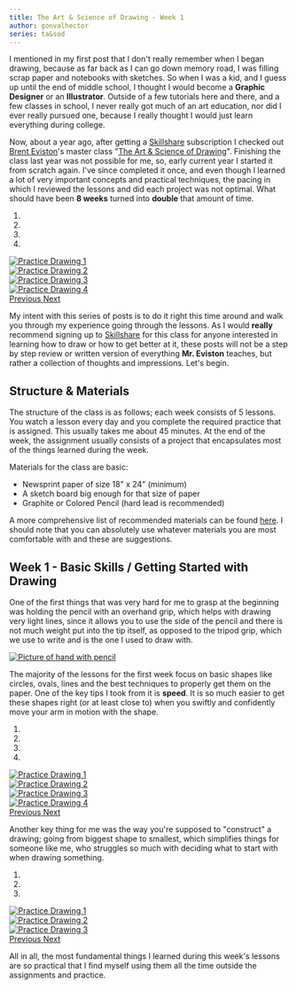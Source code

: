```yaml
---
title: The Art & Science of Drawing - Week 1
author: gonvalhector
series: ta&sod
---
```


I mentioned in my first post that I don't really remember when I began drawing, because as far back as I can go down memory road, I was filling scrap paper and notebooks with sketches.
So when I was a kid, and I guess up until the end of middle school, I thought I would become a **Graphic Designer** or an **Illustrator**. Outside of a few tutorials here and there, and a few classes in school, I never really got much of an art education, nor did I ever really pursued one, because I really thought I would just learn everything during college.

Now, about a year ago, after getting a [Skillshare](https://www.skillshare.com/) subscription I checked out [Brent Eviston](http://www.evolveyourart.com/)'s master class "[The Art & Science of Drawing](https://www.skillshare.com/user/artandscienceofdrawing)".
Finishing the class last year was not possible for me, so, early current year I started it from scratch again. I've since completed it once, and even though I learned a lot of very important concepts and practical techniques, the pacing in which I reviewed the lessons and did each project was not optimal. What should have been **8 weeks** turned into **double** that amount of time.


<div id="carousel1" class="carousel slide" data-ride="carousel">
    <ol class="carousel-indicators">
        <li data-target="#carousel1" data-slide-to="0" class="active"></li>
        <li data-target="#carousel1" data-slide-to="1"></li>
        <li data-target="#carousel1" data-slide-to="2"></li>
        <li data-target="#carousel1" data-slide-to="3"></li>
    </ol>
    <div class="carousel-inner">
        <div class="carousel-item active">
            <a href="https://lh3.googleusercontent.com/sIpb0W2S7q8jTZF-Bnu-0HJvnTNOf5uDpo_XzhA2e_3VwcsNdclwgQ3U3qEKzXXKA9x5IYeA9gBHNJucUhkwOHUsIrxkbJUixD1hEYlMggxWyq9fZUj_iDB45ltg9MpgOmWi9rEkTw=w1440"><picture>
                <source media="(min-width: 1920px)" srcset="https://lh3.googleusercontent.com/8Y8jgLfgD5jxylxI0Hp7lZFJgyp0ZS1mEst2zLq2BmDECZBgzNN9C0uQPGBJgI7_ef8lHpqeCF6BNlp_0_EFTzamYyqOZ0Tl_mtT7x4NIYkT2k4fjUeZD5Ho6q6l93_mUdotGmrFVQ=w850">
                <source media="(min-width: 1920px)" srcset="https://lh3.googleusercontent.com/_1ze5-OF8NYdDBhI6olstainl09-JQkv7XqyuF6IzINiUQY4NB79VBSjTdxWPT1JTtpaxlVqRUf4nXWvBc2PrivlS-zJ7lTzjPBXmht3xHqrRwF0pLWYzRksXCSP54gwrB21OoZHgw=w850">
                <source media="(min-width: 1024px)" srcset="https://lh3.googleusercontent.com/8Y8jgLfgD5jxylxI0Hp7lZFJgyp0ZS1mEst2zLq2BmDECZBgzNN9C0uQPGBJgI7_ef8lHpqeCF6BNlp_0_EFTzamYyqOZ0Tl_mtT7x4NIYkT2k4fjUeZD5Ho6q6l93_mUdotGmrFVQ=w711">
                <source media="(min-width: 1024px)" srcset="https://lh3.googleusercontent.com/_1ze5-OF8NYdDBhI6olstainl09-JQkv7XqyuF6IzINiUQY4NB79VBSjTdxWPT1JTtpaxlVqRUf4nXWvBc2PrivlS-zJ7lTzjPBXmht3xHqrRwF0pLWYzRksXCSP54gwrB21OoZHgw=w711">
                <source media="(min-width: 768px)" srcset="https://lh3.googleusercontent.com/8Y8jgLfgD5jxylxI0Hp7lZFJgyp0ZS1mEst2zLq2BmDECZBgzNN9C0uQPGBJgI7_ef8lHpqeCF6BNlp_0_EFTzamYyqOZ0Tl_mtT7x4NIYkT2k4fjUeZD5Ho6q6l93_mUdotGmrFVQ=w533">
                <source media="(min-width: 768px)" srcset="https://lh3.googleusercontent.com/_1ze5-OF8NYdDBhI6olstainl09-JQkv7XqyuF6IzINiUQY4NB79VBSjTdxWPT1JTtpaxlVqRUf4nXWvBc2PrivlS-zJ7lTzjPBXmht3xHqrRwF0pLWYzRksXCSP54gwrB21OoZHgw=w533">
                <source media="(min-width: 600px)" srcset="https://lh3.googleusercontent.com/8Y8jgLfgD5jxylxI0Hp7lZFJgyp0ZS1mEst2zLq2BmDECZBgzNN9C0uQPGBJgI7_ef8lHpqeCF6BNlp_0_EFTzamYyqOZ0Tl_mtT7x4NIYkT2k4fjUeZD5Ho6q6l93_mUdotGmrFVQ=w416">
                <source media="(min-width: 600px)" srcset="https://lh3.googleusercontent.com/_1ze5-OF8NYdDBhI6olstainl09-JQkv7XqyuF6IzINiUQY4NB79VBSjTdxWPT1JTtpaxlVqRUf4nXWvBc2PrivlS-zJ7lTzjPBXmht3xHqrRwF0pLWYzRksXCSP54gwrB21OoZHgw=w416">
                <source media="(min-width: 411px)" srcset="https://lh3.googleusercontent.com/8Y8jgLfgD5jxylxI0Hp7lZFJgyp0ZS1mEst2zLq2BmDECZBgzNN9C0uQPGBJgI7_ef8lHpqeCF6BNlp_0_EFTzamYyqOZ0Tl_mtT7x4NIYkT2k4fjUeZD5Ho6q6l93_mUdotGmrFVQ=w285">
                <source media="(min-width: 411px)" srcset="https://lh3.googleusercontent.com/_1ze5-OF8NYdDBhI6olstainl09-JQkv7XqyuF6IzINiUQY4NB79VBSjTdxWPT1JTtpaxlVqRUf4nXWvBc2PrivlS-zJ7lTzjPBXmht3xHqrRwF0pLWYzRksXCSP54gwrB21OoZHgw=w285">
                <source media="(min-width: 360px)" srcset="https://lh3.googleusercontent.com/8Y8jgLfgD5jxylxI0Hp7lZFJgyp0ZS1mEst2zLq2BmDECZBgzNN9C0uQPGBJgI7_ef8lHpqeCF6BNlp_0_EFTzamYyqOZ0Tl_mtT7x4NIYkT2k4fjUeZD5Ho6q6l93_mUdotGmrFVQ=w250">
                <source media="(min-width: 360px)" srcset="https://lh3.googleusercontent.com/_1ze5-OF8NYdDBhI6olstainl09-JQkv7XqyuF6IzINiUQY4NB79VBSjTdxWPT1JTtpaxlVqRUf4nXWvBc2PrivlS-zJ7lTzjPBXmht3xHqrRwF0pLWYzRksXCSP54gwrB21OoZHgw=w250">
                <source media="(min-width: 240px)" srcset="https://lh3.googleusercontent.com/8Y8jgLfgD5jxylxI0Hp7lZFJgyp0ZS1mEst2zLq2BmDECZBgzNN9C0uQPGBJgI7_ef8lHpqeCF6BNlp_0_EFTzamYyqOZ0Tl_mtT7x4NIYkT2k4fjUeZD5Ho6q6l93_mUdotGmrFVQ=w166">
                <img class="my-3 mx-auto d-block" src="https://lh3.googleusercontent.com/_1ze5-OF8NYdDBhI6olstainl09-JQkv7XqyuF6IzINiUQY4NB79VBSjTdxWPT1JTtpaxlVqRUf4nXWvBc2PrivlS-zJ7lTzjPBXmht3xHqrRwF0pLWYzRksXCSP54gwrB21OoZHgw=w166" alt="Practice Drawing 1">
            </picture></a>
        </div>
        <div class="carousel-item">
            <a href="https://lh3.googleusercontent.com/za8qp7Lx7odGfeyPX61GNGctIfDtYiP2yW_uWSdnChE1K3ZTG2ACDZE3MnEmIuKOXItMcRYQJUCownRy_rfCCvDx7318gsadou0Q9j_6n7rgTfunhTEeCDv7guhCF82LBL7bjjOOIw=w1440"><picture>
                <source media="(min-width: 1920px)" srcset="https://lh3.googleusercontent.com/fdxHhyThmqbc3kiuml9Ds_M5UIdg8LSb7s9S9Y_sWWxcYv5g3jOz44Bx9PHLNFNqi_d66KbQHsXthglJE-yQdDA4d6L6A7cPEWqe_gpu2QOsz8J3fWsmtrMizyy71C5HOF3C_37lgQ=w850">
                <source media="(min-width: 1920px)" srcset="https://lh3.googleusercontent.com/j2buxyo7j3WydE90uvhFDCnbokG1xACSlnfurWKUTxVIeiRpC8WU1JMGLIjmUZYXwRB1hpFpMlCnYK7fLIFsmIEVjbfhO764qyRKmkDjeiZs8LYuNTDK8YB5bb7X_cHoXAcpM89xOA=w850">
                <source media="(min-width: 1024px)" srcset="https://lh3.googleusercontent.com/fdxHhyThmqbc3kiuml9Ds_M5UIdg8LSb7s9S9Y_sWWxcYv5g3jOz44Bx9PHLNFNqi_d66KbQHsXthglJE-yQdDA4d6L6A7cPEWqe_gpu2QOsz8J3fWsmtrMizyy71C5HOF3C_37lgQ=w711">
                <source media="(min-width: 1024px)" srcset="https://lh3.googleusercontent.com/j2buxyo7j3WydE90uvhFDCnbokG1xACSlnfurWKUTxVIeiRpC8WU1JMGLIjmUZYXwRB1hpFpMlCnYK7fLIFsmIEVjbfhO764qyRKmkDjeiZs8LYuNTDK8YB5bb7X_cHoXAcpM89xOA=w711">
                <source media="(min-width: 768px)" srcset="https://lh3.googleusercontent.com/fdxHhyThmqbc3kiuml9Ds_M5UIdg8LSb7s9S9Y_sWWxcYv5g3jOz44Bx9PHLNFNqi_d66KbQHsXthglJE-yQdDA4d6L6A7cPEWqe_gpu2QOsz8J3fWsmtrMizyy71C5HOF3C_37lgQ=w533">
                <source media="(min-width: 768px)" srcset="https://lh3.googleusercontent.com/j2buxyo7j3WydE90uvhFDCnbokG1xACSlnfurWKUTxVIeiRpC8WU1JMGLIjmUZYXwRB1hpFpMlCnYK7fLIFsmIEVjbfhO764qyRKmkDjeiZs8LYuNTDK8YB5bb7X_cHoXAcpM89xOA=w533">
                <source media="(min-width: 600px)" srcset="https://lh3.googleusercontent.com/fdxHhyThmqbc3kiuml9Ds_M5UIdg8LSb7s9S9Y_sWWxcYv5g3jOz44Bx9PHLNFNqi_d66KbQHsXthglJE-yQdDA4d6L6A7cPEWqe_gpu2QOsz8J3fWsmtrMizyy71C5HOF3C_37lgQ=w416">
                <source media="(min-width: 600px)" srcset="https://lh3.googleusercontent.com/j2buxyo7j3WydE90uvhFDCnbokG1xACSlnfurWKUTxVIeiRpC8WU1JMGLIjmUZYXwRB1hpFpMlCnYK7fLIFsmIEVjbfhO764qyRKmkDjeiZs8LYuNTDK8YB5bb7X_cHoXAcpM89xOA=w416">
                <source media="(min-width: 411px)" srcset="https://lh3.googleusercontent.com/fdxHhyThmqbc3kiuml9Ds_M5UIdg8LSb7s9S9Y_sWWxcYv5g3jOz44Bx9PHLNFNqi_d66KbQHsXthglJE-yQdDA4d6L6A7cPEWqe_gpu2QOsz8J3fWsmtrMizyy71C5HOF3C_37lgQ=w285">
                <source media="(min-width: 411px)" srcset="https://lh3.googleusercontent.com/j2buxyo7j3WydE90uvhFDCnbokG1xACSlnfurWKUTxVIeiRpC8WU1JMGLIjmUZYXwRB1hpFpMlCnYK7fLIFsmIEVjbfhO764qyRKmkDjeiZs8LYuNTDK8YB5bb7X_cHoXAcpM89xOA=w285">
                <source media="(min-width: 360px)" srcset="https://lh3.googleusercontent.com/fdxHhyThmqbc3kiuml9Ds_M5UIdg8LSb7s9S9Y_sWWxcYv5g3jOz44Bx9PHLNFNqi_d66KbQHsXthglJE-yQdDA4d6L6A7cPEWqe_gpu2QOsz8J3fWsmtrMizyy71C5HOF3C_37lgQ=w250">
                <source media="(min-width: 360px)" srcset="https://lh3.googleusercontent.com/j2buxyo7j3WydE90uvhFDCnbokG1xACSlnfurWKUTxVIeiRpC8WU1JMGLIjmUZYXwRB1hpFpMlCnYK7fLIFsmIEVjbfhO764qyRKmkDjeiZs8LYuNTDK8YB5bb7X_cHoXAcpM89xOA=w250">
                <source media="(min-width: 240px)" srcset="https://lh3.googleusercontent.com/fdxHhyThmqbc3kiuml9Ds_M5UIdg8LSb7s9S9Y_sWWxcYv5g3jOz44Bx9PHLNFNqi_d66KbQHsXthglJE-yQdDA4d6L6A7cPEWqe_gpu2QOsz8J3fWsmtrMizyy71C5HOF3C_37lgQ=w166">
                <img class="my-3 mx-auto d-block" src="https://lh3.googleusercontent.com/j2buxyo7j3WydE90uvhFDCnbokG1xACSlnfurWKUTxVIeiRpC8WU1JMGLIjmUZYXwRB1hpFpMlCnYK7fLIFsmIEVjbfhO764qyRKmkDjeiZs8LYuNTDK8YB5bb7X_cHoXAcpM89xOA=w166" alt="Practice Drawing 2">
            </picture></a>
        </div>
        <div class="carousel-item">
            <a href="https://lh3.googleusercontent.com/XgSdV2T-uSvkyYwsXtBDklmlgAHLON5yan3-LHJbOgWHrht9ahAj3536pv1eHzFAcrExNehHFLZuLx7zcaY-ov-czXsXA7SQ-69tMK2-rQx8GJpwS8bjAK8USN7ou4VINr3tHJdzJQ=w1440"><picture>
                <source media="(min-width: 1920px)" srcset="https://lh3.googleusercontent.com/BsgD71a8P1uLBLtQbnbXHc0OY08NUWr_e6YhJHUaT_DM-5CKVWC-sR9p2O5snIoEtGR7GoFMn6y57uByjqEVkfuBOn7-n2-OhoAErIuKcIZvRL4LBd-ZT1uzmYQ-X0ay8CKLhpCnUg=w850">
                <source media="(min-width: 1920px)" srcset="https://lh3.googleusercontent.com/XtlRBpk3uZaQc31NNpoxknNNhT5UIDIeNvyRQ9iFFu_mzBkMzch77RFUV_Qkd7bGQxr3OkaG_jTWyzJMIjbfW8AIOshRbXPt-PQYROO2OkV2sijRngJPyhLeYuvICuzaANWMp4nulw=w850">
                <source media="(min-width: 1024px)" srcset="https://lh3.googleusercontent.com/BsgD71a8P1uLBLtQbnbXHc0OY08NUWr_e6YhJHUaT_DM-5CKVWC-sR9p2O5snIoEtGR7GoFMn6y57uByjqEVkfuBOn7-n2-OhoAErIuKcIZvRL4LBd-ZT1uzmYQ-X0ay8CKLhpCnUg=w711">
                <source media="(min-width: 1024px)" srcset="https://lh3.googleusercontent.com/XtlRBpk3uZaQc31NNpoxknNNhT5UIDIeNvyRQ9iFFu_mzBkMzch77RFUV_Qkd7bGQxr3OkaG_jTWyzJMIjbfW8AIOshRbXPt-PQYROO2OkV2sijRngJPyhLeYuvICuzaANWMp4nulw=w711">
                <source media="(min-width: 768px)" srcset="https://lh3.googleusercontent.com/BsgD71a8P1uLBLtQbnbXHc0OY08NUWr_e6YhJHUaT_DM-5CKVWC-sR9p2O5snIoEtGR7GoFMn6y57uByjqEVkfuBOn7-n2-OhoAErIuKcIZvRL4LBd-ZT1uzmYQ-X0ay8CKLhpCnUg=w533">
                <source media="(min-width: 768px)" srcset="https://lh3.googleusercontent.com/XtlRBpk3uZaQc31NNpoxknNNhT5UIDIeNvyRQ9iFFu_mzBkMzch77RFUV_Qkd7bGQxr3OkaG_jTWyzJMIjbfW8AIOshRbXPt-PQYROO2OkV2sijRngJPyhLeYuvICuzaANWMp4nulw=w533">
                <source media="(min-width: 600px)" srcset="https://lh3.googleusercontent.com/BsgD71a8P1uLBLtQbnbXHc0OY08NUWr_e6YhJHUaT_DM-5CKVWC-sR9p2O5snIoEtGR7GoFMn6y57uByjqEVkfuBOn7-n2-OhoAErIuKcIZvRL4LBd-ZT1uzmYQ-X0ay8CKLhpCnUg=w416">
                <source media="(min-width: 600px)" srcset="https://lh3.googleusercontent.com/XtlRBpk3uZaQc31NNpoxknNNhT5UIDIeNvyRQ9iFFu_mzBkMzch77RFUV_Qkd7bGQxr3OkaG_jTWyzJMIjbfW8AIOshRbXPt-PQYROO2OkV2sijRngJPyhLeYuvICuzaANWMp4nulw=w416">
                <source media="(min-width: 411px)" srcset="https://lh3.googleusercontent.com/BsgD71a8P1uLBLtQbnbXHc0OY08NUWr_e6YhJHUaT_DM-5CKVWC-sR9p2O5snIoEtGR7GoFMn6y57uByjqEVkfuBOn7-n2-OhoAErIuKcIZvRL4LBd-ZT1uzmYQ-X0ay8CKLhpCnUg=w285">
                <source media="(min-width: 411px)" srcset="https://lh3.googleusercontent.com/XtlRBpk3uZaQc31NNpoxknNNhT5UIDIeNvyRQ9iFFu_mzBkMzch77RFUV_Qkd7bGQxr3OkaG_jTWyzJMIjbfW8AIOshRbXPt-PQYROO2OkV2sijRngJPyhLeYuvICuzaANWMp4nulw=w285">
                <source media="(min-width: 360px)" srcset="https://lh3.googleusercontent.com/BsgD71a8P1uLBLtQbnbXHc0OY08NUWr_e6YhJHUaT_DM-5CKVWC-sR9p2O5snIoEtGR7GoFMn6y57uByjqEVkfuBOn7-n2-OhoAErIuKcIZvRL4LBd-ZT1uzmYQ-X0ay8CKLhpCnUg=w250">
                <source media="(min-width: 360px)" srcset="https://lh3.googleusercontent.com/XtlRBpk3uZaQc31NNpoxknNNhT5UIDIeNvyRQ9iFFu_mzBkMzch77RFUV_Qkd7bGQxr3OkaG_jTWyzJMIjbfW8AIOshRbXPt-PQYROO2OkV2sijRngJPyhLeYuvICuzaANWMp4nulw=w250">
                <source media="(min-width: 240px)" srcset="https://lh3.googleusercontent.com/BsgD71a8P1uLBLtQbnbXHc0OY08NUWr_e6YhJHUaT_DM-5CKVWC-sR9p2O5snIoEtGR7GoFMn6y57uByjqEVkfuBOn7-n2-OhoAErIuKcIZvRL4LBd-ZT1uzmYQ-X0ay8CKLhpCnUg=w166">
                <img class="my-3 mx-auto d-block" src="https://lh3.googleusercontent.com/XtlRBpk3uZaQc31NNpoxknNNhT5UIDIeNvyRQ9iFFu_mzBkMzch77RFUV_Qkd7bGQxr3OkaG_jTWyzJMIjbfW8AIOshRbXPt-PQYROO2OkV2sijRngJPyhLeYuvICuzaANWMp4nulw=w166" alt="Practice Drawing 3">
            </picture></a>
        </div>
        <div class="carousel-item">
            <a href="https://lh3.googleusercontent.com/37k-WrepivOJKs4NqsdcjU4zBysDvMfSWq8PhpsncuFLQ-RSOdlaL6_tywWCNdehoH4K2_SopXTgMB2Su5U_Jk1RvVY12prgc_gGJXkzlMi2xyn6sFT5mWAMX6ndbO5LCNsQxvdEsA=w1440"><picture>
                <source media="(min-width: 1920px)" srcset="https://lh3.googleusercontent.com/iR0Uk3M5qyymY9xvDFl8Fq0-SDAFjL4jXH1r5nipaOWO4lemKFP1EGV4q7vXwES3PtjY2q-SuGrVMDGhjhqwksXtEhC5fpdIjKUqLzhlBrye9HEiR8CJj6b_CKrThP7057i-rbkQGw=w850">
                <source media="(min-width: 1920px)" srcset="https://lh3.googleusercontent.com/o_Hv42GqrgO_RCoh4bgDme7OZ1ji40CmksGLad1wxKmf4Dv8XKqtK9M8eY6H7UsJpL425YfzjaK0tqdMDRyOtDujkl2ppDiPNmv_76U34xTK-6zkdZEAflZ8w7e94w7GiewK9QLikA=w850">
                <source media="(min-width: 1024px)" srcset="https://lh3.googleusercontent.com/iR0Uk3M5qyymY9xvDFl8Fq0-SDAFjL4jXH1r5nipaOWO4lemKFP1EGV4q7vXwES3PtjY2q-SuGrVMDGhjhqwksXtEhC5fpdIjKUqLzhlBrye9HEiR8CJj6b_CKrThP7057i-rbkQGw=w711">
                <source media="(min-width: 1024px)" srcset="https://lh3.googleusercontent.com/o_Hv42GqrgO_RCoh4bgDme7OZ1ji40CmksGLad1wxKmf4Dv8XKqtK9M8eY6H7UsJpL425YfzjaK0tqdMDRyOtDujkl2ppDiPNmv_76U34xTK-6zkdZEAflZ8w7e94w7GiewK9QLikA=w711">
                <source media="(min-width: 768px)" srcset="https://lh3.googleusercontent.com/iR0Uk3M5qyymY9xvDFl8Fq0-SDAFjL4jXH1r5nipaOWO4lemKFP1EGV4q7vXwES3PtjY2q-SuGrVMDGhjhqwksXtEhC5fpdIjKUqLzhlBrye9HEiR8CJj6b_CKrThP7057i-rbkQGw=w533">
                <source media="(min-width: 768px)" srcset="https://lh3.googleusercontent.com/o_Hv42GqrgO_RCoh4bgDme7OZ1ji40CmksGLad1wxKmf4Dv8XKqtK9M8eY6H7UsJpL425YfzjaK0tqdMDRyOtDujkl2ppDiPNmv_76U34xTK-6zkdZEAflZ8w7e94w7GiewK9QLikA=w533">
                <source media="(min-width: 600px)" srcset="https://lh3.googleusercontent.com/iR0Uk3M5qyymY9xvDFl8Fq0-SDAFjL4jXH1r5nipaOWO4lemKFP1EGV4q7vXwES3PtjY2q-SuGrVMDGhjhqwksXtEhC5fpdIjKUqLzhlBrye9HEiR8CJj6b_CKrThP7057i-rbkQGw=w416">
                <source media="(min-width: 600px)" srcset="https://lh3.googleusercontent.com/o_Hv42GqrgO_RCoh4bgDme7OZ1ji40CmksGLad1wxKmf4Dv8XKqtK9M8eY6H7UsJpL425YfzjaK0tqdMDRyOtDujkl2ppDiPNmv_76U34xTK-6zkdZEAflZ8w7e94w7GiewK9QLikA=w416">
                <source media="(min-width: 411px)" srcset="https://lh3.googleusercontent.com/iR0Uk3M5qyymY9xvDFl8Fq0-SDAFjL4jXH1r5nipaOWO4lemKFP1EGV4q7vXwES3PtjY2q-SuGrVMDGhjhqwksXtEhC5fpdIjKUqLzhlBrye9HEiR8CJj6b_CKrThP7057i-rbkQGw=w285">
                <source media="(min-width: 411px)" srcset="https://lh3.googleusercontent.com/o_Hv42GqrgO_RCoh4bgDme7OZ1ji40CmksGLad1wxKmf4Dv8XKqtK9M8eY6H7UsJpL425YfzjaK0tqdMDRyOtDujkl2ppDiPNmv_76U34xTK-6zkdZEAflZ8w7e94w7GiewK9QLikA=w285">
                <source media="(min-width: 360px)" srcset="https://lh3.googleusercontent.com/iR0Uk3M5qyymY9xvDFl8Fq0-SDAFjL4jXH1r5nipaOWO4lemKFP1EGV4q7vXwES3PtjY2q-SuGrVMDGhjhqwksXtEhC5fpdIjKUqLzhlBrye9HEiR8CJj6b_CKrThP7057i-rbkQGw=w250">
                <source media="(min-width: 360px)" srcset="https://lh3.googleusercontent.com/o_Hv42GqrgO_RCoh4bgDme7OZ1ji40CmksGLad1wxKmf4Dv8XKqtK9M8eY6H7UsJpL425YfzjaK0tqdMDRyOtDujkl2ppDiPNmv_76U34xTK-6zkdZEAflZ8w7e94w7GiewK9QLikA=w250">
                <source media="(min-width: 240px)" srcset="https://lh3.googleusercontent.com/iR0Uk3M5qyymY9xvDFl8Fq0-SDAFjL4jXH1r5nipaOWO4lemKFP1EGV4q7vXwES3PtjY2q-SuGrVMDGhjhqwksXtEhC5fpdIjKUqLzhlBrye9HEiR8CJj6b_CKrThP7057i-rbkQGw=w166">
                <img class="my-3 mx-auto d-block" src="https://lh3.googleusercontent.com/o_Hv42GqrgO_RCoh4bgDme7OZ1ji40CmksGLad1wxKmf4Dv8XKqtK9M8eY6H7UsJpL425YfzjaK0tqdMDRyOtDujkl2ppDiPNmv_76U34xTK-6zkdZEAflZ8w7e94w7GiewK9QLikA=w166" alt="Practice Drawing 4">
            </picture></a>
        </div>
    </div>
    <a class="carousel-control-prev" href="#carousel1" role="button" data-slide="prev">
        <span class="carousel-control-prev-icon" aria-hidden="true"></span>
        <span class="sr-only">Previous</span>
    </a>
    <a class="carousel-control-next" href="#carousel1" role="button" data-slide="next">
        <span class="carousel-control-next-icon" aria-hidden="true"></span>
        <span class="sr-only">Next</span>
    </a>
</div>


My intent with this series of posts is to do it right this time around and walk you through my experience going through the lessons.
As I would **really** recommend signing up to [Skillshare](https://www.skillshare.com/) for this class for anyone interested in learning how to draw or how to get better at it, these posts will not be a step by step review or written version of everything **Mr. Eviston** teaches, but rather a collection of thoughts and impressions.
Let's begin.

## Structure & Materials

The structure of the class is as follows; each week consists of 5 lessons. You watch a lesson every day and you complete the required practice that is assigned.
This usually takes me about 45 minutes. At the end of the week, the assignment usually consists of a project that encapsulates most of the things learned during the week.

Materials for the class are basic:

- Newsprint paper of size 18" x 24" (minimum)
- A sketch board big enough for that size of paper
- Graphite or Colored Pencil (hard lead is recommended)

A more comprehensive list of recommended materials can be found [here](https://www.evolveyourart.com/resources). I should note that you can absolutely use whatever materials you are most comfortable with and these are suggestions.

## Week 1 - Basic Skills / Getting Started with Drawing

One of the first things that was very hard for me to grasp at the beginning was holding the pencil with an overhand grip, which helps with drawing very light lines, since it allows you to use the side of the pencil and there is not much weight put into the tip itself, as opposed to the tripod grip, which we use to write and is the one I used to draw with.


<a href="https://lh3.googleusercontent.com/nO8iP-5S2akrrE_K4rNscuHZ4kba6hlYr4QxduE0h_BvoOhgeRDmXK9KvIuFK7qRvXVrXKmAczpuFJJ7gWz-PNizQCaDyF9DQTs7o4u9qMLG04zMh80sE0qkJqj1AHxPJEp86hNlQg=w1080-h1440"><picture>
    <source media="(min-width: 1920px)" srcset="https://lh3.googleusercontent.com/KFUs6C8-UOSp3tV8cY4EYihU_xjDlmVHOnNxhmkIGTsW7rNtZiwqQt2qRQA280z2_2fF9MUrFFIxp1YQ8wRMzOOMsJuJfl6MGk-1wQ_I7hm1air7sbqblE7bzi7DBTYRhYI8pYbD9Q=w850">
    <source media="(min-width: 1920px)" srcset="https://lh3.googleusercontent.com/N7Ub5qnchBstrPsMG2hT4XReOGUDm0I-Zfdoo_9ZnB-cig7tbKOwEpiYqV41QSnqdp7cIHnbovJ6G0nvRlU9A-_P3OkRXE8lv_CV7yHFQHv7Arq92ClKdvqA7043UwkPOX0HVa5uYA=w850">
    <source media="(min-width: 1024px)" srcset="https://lh3.googleusercontent.com/KFUs6C8-UOSp3tV8cY4EYihU_xjDlmVHOnNxhmkIGTsW7rNtZiwqQt2qRQA280z2_2fF9MUrFFIxp1YQ8wRMzOOMsJuJfl6MGk-1wQ_I7hm1air7sbqblE7bzi7DBTYRhYI8pYbD9Q=w711">
    <source media="(min-width: 1024px)" srcset="https://lh3.googleusercontent.com/N7Ub5qnchBstrPsMG2hT4XReOGUDm0I-Zfdoo_9ZnB-cig7tbKOwEpiYqV41QSnqdp7cIHnbovJ6G0nvRlU9A-_P3OkRXE8lv_CV7yHFQHv7Arq92ClKdvqA7043UwkPOX0HVa5uYA=w711">
    <source media="(min-width: 768px)" srcset="https://lh3.googleusercontent.com/KFUs6C8-UOSp3tV8cY4EYihU_xjDlmVHOnNxhmkIGTsW7rNtZiwqQt2qRQA280z2_2fF9MUrFFIxp1YQ8wRMzOOMsJuJfl6MGk-1wQ_I7hm1air7sbqblE7bzi7DBTYRhYI8pYbD9Q=w533">
    <source media="(min-width: 768px)" srcset="https://lh3.googleusercontent.com/N7Ub5qnchBstrPsMG2hT4XReOGUDm0I-Zfdoo_9ZnB-cig7tbKOwEpiYqV41QSnqdp7cIHnbovJ6G0nvRlU9A-_P3OkRXE8lv_CV7yHFQHv7Arq92ClKdvqA7043UwkPOX0HVa5uYA=w533">
    <source media="(min-width: 600px)" srcset="https://lh3.googleusercontent.com/KFUs6C8-UOSp3tV8cY4EYihU_xjDlmVHOnNxhmkIGTsW7rNtZiwqQt2qRQA280z2_2fF9MUrFFIxp1YQ8wRMzOOMsJuJfl6MGk-1wQ_I7hm1air7sbqblE7bzi7DBTYRhYI8pYbD9Q=w416">
    <source media="(min-width: 600px)" srcset="https://lh3.googleusercontent.com/N7Ub5qnchBstrPsMG2hT4XReOGUDm0I-Zfdoo_9ZnB-cig7tbKOwEpiYqV41QSnqdp7cIHnbovJ6G0nvRlU9A-_P3OkRXE8lv_CV7yHFQHv7Arq92ClKdvqA7043UwkPOX0HVa5uYA=w416">
    <source media="(min-width: 411px)" srcset="https://lh3.googleusercontent.com/KFUs6C8-UOSp3tV8cY4EYihU_xjDlmVHOnNxhmkIGTsW7rNtZiwqQt2qRQA280z2_2fF9MUrFFIxp1YQ8wRMzOOMsJuJfl6MGk-1wQ_I7hm1air7sbqblE7bzi7DBTYRhYI8pYbD9Q=w285">
    <source media="(min-width: 411px)" srcset="https://lh3.googleusercontent.com/N7Ub5qnchBstrPsMG2hT4XReOGUDm0I-Zfdoo_9ZnB-cig7tbKOwEpiYqV41QSnqdp7cIHnbovJ6G0nvRlU9A-_P3OkRXE8lv_CV7yHFQHv7Arq92ClKdvqA7043UwkPOX0HVa5uYA=w285">
    <source media="(min-width: 360px)" srcset="https://lh3.googleusercontent.com/KFUs6C8-UOSp3tV8cY4EYihU_xjDlmVHOnNxhmkIGTsW7rNtZiwqQt2qRQA280z2_2fF9MUrFFIxp1YQ8wRMzOOMsJuJfl6MGk-1wQ_I7hm1air7sbqblE7bzi7DBTYRhYI8pYbD9Q=w250">
    <source media="(min-width: 360px)" srcset="https://lh3.googleusercontent.com/N7Ub5qnchBstrPsMG2hT4XReOGUDm0I-Zfdoo_9ZnB-cig7tbKOwEpiYqV41QSnqdp7cIHnbovJ6G0nvRlU9A-_P3OkRXE8lv_CV7yHFQHv7Arq92ClKdvqA7043UwkPOX0HVa5uYA=w250">
    <source media="(min-width: 240px)" srcset="https://lh3.googleusercontent.com/KFUs6C8-UOSp3tV8cY4EYihU_xjDlmVHOnNxhmkIGTsW7rNtZiwqQt2qRQA280z2_2fF9MUrFFIxp1YQ8wRMzOOMsJuJfl6MGk-1wQ_I7hm1air7sbqblE7bzi7DBTYRhYI8pYbD9Q=w166">
    <img class="my-3 mx-auto d-block" src="https://lh3.googleusercontent.com/N7Ub5qnchBstrPsMG2hT4XReOGUDm0I-Zfdoo_9ZnB-cig7tbKOwEpiYqV41QSnqdp7cIHnbovJ6G0nvRlU9A-_P3OkRXE8lv_CV7yHFQHv7Arq92ClKdvqA7043UwkPOX0HVa5uYA" alt="Picture of hand with pencil" title="Overhand Grip">
</picture></a>


The majority of the lessons for the first week focus on basic shapes like circles, ovals, lines and the best techniques to properly get them on the paper. One of the key tips I took from it is **speed**. It is so much easier to get these shapes right (or at least close to) when you swiftly and confidently move your arm in motion with the shape.


<div id="carousel2" class="carousel slide" data-ride="carousel">
    <ol class="carousel-indicators">
        <li data-target="#carousel2" data-slide-to="0" class="active"></li>
        <li data-target="#carousel2" data-slide-to="1"></li>
        <li data-target="#carousel2" data-slide-to="2"></li>
        <li data-target="#carousel2" data-slide-to="3"></li>
    </ol>
    <div class="carousel-inner">
        <div class="carousel-item active">
            <a href="https://lh3.googleusercontent.com/EQIZKQXRExVINzKi0uiea57F9PbrsIVrDkWdS3A_QNykzeGNk21bOJhzwfZjS1UoD4ASOQZfnpmUhUV6IT6_TLU5sgRzHXMENMruZBQ6WS8XIoT_-OWqnOTa4gJQRQuTyLFUVvrSoA=w1440"><picture>
                <source media="(min-width: 1920px)" srcset="https://lh3.googleusercontent.com/_0OoChmyxThQze9S_EDDnlqJcd3ueLZEwtV3g0llXk1NK0d21YTrWCcWimXuCIXd4IrXRHZIxtGKPND2cvastzRNTjCXKjtXvAFp724gnY0M5IA77QYGh5TxgfqaTWTaaYvSYBzifw=w850">
                <source media="(min-width: 1920px)" srcset="https://lh3.googleusercontent.com/kSgDWZdTUxuTrU27Nb0qLC59R1ZVKaca_CgM5sRaQR-1R4hdpCnJnqy5DB0tneY9J5_G3eLw5sDIqWBh6shJ5cVeWiWXNYGctLN_QhC6gxFfG3v1dJaJoLVme71xPLc1_MOwUUX5UQ=w850">
                <source media="(min-width: 1024px)" srcset="https://lh3.googleusercontent.com/_0OoChmyxThQze9S_EDDnlqJcd3ueLZEwtV3g0llXk1NK0d21YTrWCcWimXuCIXd4IrXRHZIxtGKPND2cvastzRNTjCXKjtXvAFp724gnY0M5IA77QYGh5TxgfqaTWTaaYvSYBzifw=w711">
                <source media="(min-width: 1024px)" srcset="https://lh3.googleusercontent.com/kSgDWZdTUxuTrU27Nb0qLC59R1ZVKaca_CgM5sRaQR-1R4hdpCnJnqy5DB0tneY9J5_G3eLw5sDIqWBh6shJ5cVeWiWXNYGctLN_QhC6gxFfG3v1dJaJoLVme71xPLc1_MOwUUX5UQ=w711">
                <source media="(min-width: 768px)" srcset="https://lh3.googleusercontent.com/_0OoChmyxThQze9S_EDDnlqJcd3ueLZEwtV3g0llXk1NK0d21YTrWCcWimXuCIXd4IrXRHZIxtGKPND2cvastzRNTjCXKjtXvAFp724gnY0M5IA77QYGh5TxgfqaTWTaaYvSYBzifw=w533">
                <source media="(min-width: 768px)" srcset="https://lh3.googleusercontent.com/kSgDWZdTUxuTrU27Nb0qLC59R1ZVKaca_CgM5sRaQR-1R4hdpCnJnqy5DB0tneY9J5_G3eLw5sDIqWBh6shJ5cVeWiWXNYGctLN_QhC6gxFfG3v1dJaJoLVme71xPLc1_MOwUUX5UQ=w533">
                <source media="(min-width: 600px)" srcset="https://lh3.googleusercontent.com/_0OoChmyxThQze9S_EDDnlqJcd3ueLZEwtV3g0llXk1NK0d21YTrWCcWimXuCIXd4IrXRHZIxtGKPND2cvastzRNTjCXKjtXvAFp724gnY0M5IA77QYGh5TxgfqaTWTaaYvSYBzifw=w416">
                <source media="(min-width: 600px)" srcset="https://lh3.googleusercontent.com/kSgDWZdTUxuTrU27Nb0qLC59R1ZVKaca_CgM5sRaQR-1R4hdpCnJnqy5DB0tneY9J5_G3eLw5sDIqWBh6shJ5cVeWiWXNYGctLN_QhC6gxFfG3v1dJaJoLVme71xPLc1_MOwUUX5UQ=w416">
                <source media="(min-width: 411px)" srcset="https://lh3.googleusercontent.com/_0OoChmyxThQze9S_EDDnlqJcd3ueLZEwtV3g0llXk1NK0d21YTrWCcWimXuCIXd4IrXRHZIxtGKPND2cvastzRNTjCXKjtXvAFp724gnY0M5IA77QYGh5TxgfqaTWTaaYvSYBzifw=w285">
                <source media="(min-width: 411px)" srcset="https://lh3.googleusercontent.com/kSgDWZdTUxuTrU27Nb0qLC59R1ZVKaca_CgM5sRaQR-1R4hdpCnJnqy5DB0tneY9J5_G3eLw5sDIqWBh6shJ5cVeWiWXNYGctLN_QhC6gxFfG3v1dJaJoLVme71xPLc1_MOwUUX5UQ=w285">
                <source media="(min-width: 360px)" srcset="https://lh3.googleusercontent.com/_0OoChmyxThQze9S_EDDnlqJcd3ueLZEwtV3g0llXk1NK0d21YTrWCcWimXuCIXd4IrXRHZIxtGKPND2cvastzRNTjCXKjtXvAFp724gnY0M5IA77QYGh5TxgfqaTWTaaYvSYBzifw=w250">
                <source media="(min-width: 360px)" srcset="https://lh3.googleusercontent.com/kSgDWZdTUxuTrU27Nb0qLC59R1ZVKaca_CgM5sRaQR-1R4hdpCnJnqy5DB0tneY9J5_G3eLw5sDIqWBh6shJ5cVeWiWXNYGctLN_QhC6gxFfG3v1dJaJoLVme71xPLc1_MOwUUX5UQ=w250">
                <source media="(min-width: 240px)" srcset="https://lh3.googleusercontent.com/_0OoChmyxThQze9S_EDDnlqJcd3ueLZEwtV3g0llXk1NK0d21YTrWCcWimXuCIXd4IrXRHZIxtGKPND2cvastzRNTjCXKjtXvAFp724gnY0M5IA77QYGh5TxgfqaTWTaaYvSYBzifw=w166">
                <img class="my-3 mx-auto d-block" src="https://lh3.googleusercontent.com/kSgDWZdTUxuTrU27Nb0qLC59R1ZVKaca_CgM5sRaQR-1R4hdpCnJnqy5DB0tneY9J5_G3eLw5sDIqWBh6shJ5cVeWiWXNYGctLN_QhC6gxFfG3v1dJaJoLVme71xPLc1_MOwUUX5UQ=w166" alt="Practice Drawing 1">
            </picture></a>
        </div>
        <div class="carousel-item">
            <a href="https://lh3.googleusercontent.com/J0LjDmbqDRtocnPb8-tjRdFOMzuQv1U2yu6eEnHCPrD9NiAB4wxd_8FYvG6T-0pAuTAa0McVuf-xA0RwDMHbTO8rpBLKvx9YcWQBDBrm-AkjxxRuK83Dq-h6D98-OPy-1PgLkyGhBA=w1440"><picture>
                <source media="(min-width: 1920px)" srcset="https://lh3.googleusercontent.com/zjeV7Xf4TWYoK99wmwZAQ2vDIQGy2miwl0eLgadlkzA2-Y-d-e5Uinc9OdzFKTdVqjWtq0H3qqoYvRcFsLOFoq1aPYnf3yRPm2J6AGI8jsQ9MvbtX2Cir1g6IC5g5oBNeGEtafHsFQ=w850">
                <source media="(min-width: 1920px)" srcset="https://lh3.googleusercontent.com/u8lUkZsOi1EsgicnLEMHHdSJDWxJZ7tFXBlpyQwFVGhjk5X1mIBKprXnbbeERn-cUYcP0Ayns89_hSxVIgP2C-dds2FqS9chkCR56BlXMS97mknrGDAXa2u1iL6yJRS8wQlEo1wuCw=w850">
                <source media="(min-width: 1024px)" srcset="https://lh3.googleusercontent.com/zjeV7Xf4TWYoK99wmwZAQ2vDIQGy2miwl0eLgadlkzA2-Y-d-e5Uinc9OdzFKTdVqjWtq0H3qqoYvRcFsLOFoq1aPYnf3yRPm2J6AGI8jsQ9MvbtX2Cir1g6IC5g5oBNeGEtafHsFQ=w711">
                <source media="(min-width: 1024px)" srcset="https://lh3.googleusercontent.com/u8lUkZsOi1EsgicnLEMHHdSJDWxJZ7tFXBlpyQwFVGhjk5X1mIBKprXnbbeERn-cUYcP0Ayns89_hSxVIgP2C-dds2FqS9chkCR56BlXMS97mknrGDAXa2u1iL6yJRS8wQlEo1wuCw=w711">
                <source media="(min-width: 768px)" srcset="https://lh3.googleusercontent.com/zjeV7Xf4TWYoK99wmwZAQ2vDIQGy2miwl0eLgadlkzA2-Y-d-e5Uinc9OdzFKTdVqjWtq0H3qqoYvRcFsLOFoq1aPYnf3yRPm2J6AGI8jsQ9MvbtX2Cir1g6IC5g5oBNeGEtafHsFQ=w533">
                <source media="(min-width: 768px)" srcset="https://lh3.googleusercontent.com/u8lUkZsOi1EsgicnLEMHHdSJDWxJZ7tFXBlpyQwFVGhjk5X1mIBKprXnbbeERn-cUYcP0Ayns89_hSxVIgP2C-dds2FqS9chkCR56BlXMS97mknrGDAXa2u1iL6yJRS8wQlEo1wuCw=w533">
                <source media="(min-width: 600px)" srcset="https://lh3.googleusercontent.com/zjeV7Xf4TWYoK99wmwZAQ2vDIQGy2miwl0eLgadlkzA2-Y-d-e5Uinc9OdzFKTdVqjWtq0H3qqoYvRcFsLOFoq1aPYnf3yRPm2J6AGI8jsQ9MvbtX2Cir1g6IC5g5oBNeGEtafHsFQ=w416">
                <source media="(min-width: 600px)" srcset="https://lh3.googleusercontent.com/u8lUkZsOi1EsgicnLEMHHdSJDWxJZ7tFXBlpyQwFVGhjk5X1mIBKprXnbbeERn-cUYcP0Ayns89_hSxVIgP2C-dds2FqS9chkCR56BlXMS97mknrGDAXa2u1iL6yJRS8wQlEo1wuCw=w416">
                <source media="(min-width: 411px)" srcset="https://lh3.googleusercontent.com/zjeV7Xf4TWYoK99wmwZAQ2vDIQGy2miwl0eLgadlkzA2-Y-d-e5Uinc9OdzFKTdVqjWtq0H3qqoYvRcFsLOFoq1aPYnf3yRPm2J6AGI8jsQ9MvbtX2Cir1g6IC5g5oBNeGEtafHsFQ=w285">
                <source media="(min-width: 411px)" srcset="https://lh3.googleusercontent.com/u8lUkZsOi1EsgicnLEMHHdSJDWxJZ7tFXBlpyQwFVGhjk5X1mIBKprXnbbeERn-cUYcP0Ayns89_hSxVIgP2C-dds2FqS9chkCR56BlXMS97mknrGDAXa2u1iL6yJRS8wQlEo1wuCw=w285">
                <source media="(min-width: 360px)" srcset="https://lh3.googleusercontent.com/zjeV7Xf4TWYoK99wmwZAQ2vDIQGy2miwl0eLgadlkzA2-Y-d-e5Uinc9OdzFKTdVqjWtq0H3qqoYvRcFsLOFoq1aPYnf3yRPm2J6AGI8jsQ9MvbtX2Cir1g6IC5g5oBNeGEtafHsFQ=w250">
                <source media="(min-width: 360px)" srcset="https://lh3.googleusercontent.com/u8lUkZsOi1EsgicnLEMHHdSJDWxJZ7tFXBlpyQwFVGhjk5X1mIBKprXnbbeERn-cUYcP0Ayns89_hSxVIgP2C-dds2FqS9chkCR56BlXMS97mknrGDAXa2u1iL6yJRS8wQlEo1wuCw=w250">
                <source media="(min-width: 240px)" srcset="https://lh3.googleusercontent.com/zjeV7Xf4TWYoK99wmwZAQ2vDIQGy2miwl0eLgadlkzA2-Y-d-e5Uinc9OdzFKTdVqjWtq0H3qqoYvRcFsLOFoq1aPYnf3yRPm2J6AGI8jsQ9MvbtX2Cir1g6IC5g5oBNeGEtafHsFQ=w166">
                <img class="my-3 mx-auto d-block" src="https://lh3.googleusercontent.com/u8lUkZsOi1EsgicnLEMHHdSJDWxJZ7tFXBlpyQwFVGhjk5X1mIBKprXnbbeERn-cUYcP0Ayns89_hSxVIgP2C-dds2FqS9chkCR56BlXMS97mknrGDAXa2u1iL6yJRS8wQlEo1wuCw=w166" alt="Practice Drawing 2">
            </picture></a>
        </div>
        <div class="carousel-item">
            <a href="https://lh3.googleusercontent.com/CBWbNvCRZ3Bc6oc9dTB9yEaava8UbAfSjEMwtjJMPE-YByVFsT0zzwOo929EuHxxQ9jEn9OpmYhONujKQUZMZHwjhHtA55BlDGdh8YQ4JDFr8RN7ylpcY1ie3tytxN0bXlyg8nCbKw=w1440"><picture>
                <source media="(min-width: 1920px)" srcset="https://lh3.googleusercontent.com/aD_iWidgbawKZ6m6VH519lymlfTCKX_FB7jnzRNVqecZ7g72I-6hha0umfd3fwtoxeKQVYH5Kgr8Ty-AELl8ZCXWECWNxc42J8K2ZJbEt32gQoUOs-P7WeE2q7SmHRD1YYzyydwiLw=w850">
                <source media="(min-width: 1920px)" srcset="https://lh3.googleusercontent.com/jFJm8RbiHaqREFEfuGHd4XZ9kSIyXI8Y5u8_YbvwOzhToTlDk-D0AArApOeRH0_mZEIqlGOHPa0uSwFjcXYejnoorTe-OFrV2XF00XAm45Do_td50vgVXSeEVdXpQZmp5iaO4_-EEg=w850">
                <source media="(min-width: 1024px)" srcset="https://lh3.googleusercontent.com/aD_iWidgbawKZ6m6VH519lymlfTCKX_FB7jnzRNVqecZ7g72I-6hha0umfd3fwtoxeKQVYH5Kgr8Ty-AELl8ZCXWECWNxc42J8K2ZJbEt32gQoUOs-P7WeE2q7SmHRD1YYzyydwiLw=w711">
                <source media="(min-width: 1024px)" srcset="https://lh3.googleusercontent.com/jFJm8RbiHaqREFEfuGHd4XZ9kSIyXI8Y5u8_YbvwOzhToTlDk-D0AArApOeRH0_mZEIqlGOHPa0uSwFjcXYejnoorTe-OFrV2XF00XAm45Do_td50vgVXSeEVdXpQZmp5iaO4_-EEg=w711">
                <source media="(min-width: 768px)" srcset="https://lh3.googleusercontent.com/aD_iWidgbawKZ6m6VH519lymlfTCKX_FB7jnzRNVqecZ7g72I-6hha0umfd3fwtoxeKQVYH5Kgr8Ty-AELl8ZCXWECWNxc42J8K2ZJbEt32gQoUOs-P7WeE2q7SmHRD1YYzyydwiLw=w533">
                <source media="(min-width: 768px)" srcset="https://lh3.googleusercontent.com/jFJm8RbiHaqREFEfuGHd4XZ9kSIyXI8Y5u8_YbvwOzhToTlDk-D0AArApOeRH0_mZEIqlGOHPa0uSwFjcXYejnoorTe-OFrV2XF00XAm45Do_td50vgVXSeEVdXpQZmp5iaO4_-EEg=w533">
                <source media="(min-width: 600px)" srcset="https://lh3.googleusercontent.com/aD_iWidgbawKZ6m6VH519lymlfTCKX_FB7jnzRNVqecZ7g72I-6hha0umfd3fwtoxeKQVYH5Kgr8Ty-AELl8ZCXWECWNxc42J8K2ZJbEt32gQoUOs-P7WeE2q7SmHRD1YYzyydwiLw=w416">
                <source media="(min-width: 600px)" srcset="https://lh3.googleusercontent.com/jFJm8RbiHaqREFEfuGHd4XZ9kSIyXI8Y5u8_YbvwOzhToTlDk-D0AArApOeRH0_mZEIqlGOHPa0uSwFjcXYejnoorTe-OFrV2XF00XAm45Do_td50vgVXSeEVdXpQZmp5iaO4_-EEg=w416">
                <source media="(min-width: 411px)" srcset="https://lh3.googleusercontent.com/aD_iWidgbawKZ6m6VH519lymlfTCKX_FB7jnzRNVqecZ7g72I-6hha0umfd3fwtoxeKQVYH5Kgr8Ty-AELl8ZCXWECWNxc42J8K2ZJbEt32gQoUOs-P7WeE2q7SmHRD1YYzyydwiLw=w285">
                <source media="(min-width: 411px)" srcset="https://lh3.googleusercontent.com/jFJm8RbiHaqREFEfuGHd4XZ9kSIyXI8Y5u8_YbvwOzhToTlDk-D0AArApOeRH0_mZEIqlGOHPa0uSwFjcXYejnoorTe-OFrV2XF00XAm45Do_td50vgVXSeEVdXpQZmp5iaO4_-EEg=w285">
                <source media="(min-width: 360px)" srcset="https://lh3.googleusercontent.com/aD_iWidgbawKZ6m6VH519lymlfTCKX_FB7jnzRNVqecZ7g72I-6hha0umfd3fwtoxeKQVYH5Kgr8Ty-AELl8ZCXWECWNxc42J8K2ZJbEt32gQoUOs-P7WeE2q7SmHRD1YYzyydwiLw=w250">
                <source media="(min-width: 360px)" srcset="https://lh3.googleusercontent.com/jFJm8RbiHaqREFEfuGHd4XZ9kSIyXI8Y5u8_YbvwOzhToTlDk-D0AArApOeRH0_mZEIqlGOHPa0uSwFjcXYejnoorTe-OFrV2XF00XAm45Do_td50vgVXSeEVdXpQZmp5iaO4_-EEg=w250">
                <source media="(min-width: 240px)" srcset="https://lh3.googleusercontent.com/aD_iWidgbawKZ6m6VH519lymlfTCKX_FB7jnzRNVqecZ7g72I-6hha0umfd3fwtoxeKQVYH5Kgr8Ty-AELl8ZCXWECWNxc42J8K2ZJbEt32gQoUOs-P7WeE2q7SmHRD1YYzyydwiLw=w166">
                <img class="my-3 mx-auto d-block" src="w166" alt="Practice Drawing 3">
            </picture></a>
        </div>
        <div class="carousel-item">
            <a href="https://lh3.googleusercontent.com/-jrzgorvvGYUw4PnTOxUPq05rjCegDRvn2p7keKn_2YoWhpFZ0xZcOJoVDtzPcAYhKOKanuAmLinpGBQjIeZNLzk4qxA9Ves5u-84re7jCPOCtZBUnvAX5sfsQ76MB0WujkteMuzbw=w1440"><picture>
                <source media="(min-width: 1920px)" srcset="https://lh3.googleusercontent.com/cdtadVMW7kP_tCU2HMBQN_nKomb1WiRZFuFujRqaky75n2W9P6PaFrbxqS_YOhBpvedQEOse4l5_Agm-BJgfLURW4lfVMF20KZ_8xUjn29OHjCKvZBp-4YfBK9e2rrEr4hqsliQpcw=w850">
                <source media="(min-width: 1920px)" srcset="https://lh3.googleusercontent.com/KBriO1Xu-vAeOBSa71JZl2GDKNcns_vFqp_VZ6PFZ9_yOEjhymKh25JEiV5XKRdP2AErM1dXH5PGujxMO0nKhWD4Xte9bV72pYSA623z0xXQL_9BMqaXL44vAWrObEQakID-9eEuKg=w850">
                <source media="(min-width: 1024px)" srcset="https://lh3.googleusercontent.com/cdtadVMW7kP_tCU2HMBQN_nKomb1WiRZFuFujRqaky75n2W9P6PaFrbxqS_YOhBpvedQEOse4l5_Agm-BJgfLURW4lfVMF20KZ_8xUjn29OHjCKvZBp-4YfBK9e2rrEr4hqsliQpcw=w711">
                <source media="(min-width: 1024px)" srcset="https://lh3.googleusercontent.com/KBriO1Xu-vAeOBSa71JZl2GDKNcns_vFqp_VZ6PFZ9_yOEjhymKh25JEiV5XKRdP2AErM1dXH5PGujxMO0nKhWD4Xte9bV72pYSA623z0xXQL_9BMqaXL44vAWrObEQakID-9eEuKg=w711">
                <source media="(min-width: 768px)" srcset="https://lh3.googleusercontent.com/cdtadVMW7kP_tCU2HMBQN_nKomb1WiRZFuFujRqaky75n2W9P6PaFrbxqS_YOhBpvedQEOse4l5_Agm-BJgfLURW4lfVMF20KZ_8xUjn29OHjCKvZBp-4YfBK9e2rrEr4hqsliQpcw=w533">
                <source media="(min-width: 768px)" srcset="https://lh3.googleusercontent.com/KBriO1Xu-vAeOBSa71JZl2GDKNcns_vFqp_VZ6PFZ9_yOEjhymKh25JEiV5XKRdP2AErM1dXH5PGujxMO0nKhWD4Xte9bV72pYSA623z0xXQL_9BMqaXL44vAWrObEQakID-9eEuKg=w533">
                <source media="(min-width: 600px)" srcset="https://lh3.googleusercontent.com/cdtadVMW7kP_tCU2HMBQN_nKomb1WiRZFuFujRqaky75n2W9P6PaFrbxqS_YOhBpvedQEOse4l5_Agm-BJgfLURW4lfVMF20KZ_8xUjn29OHjCKvZBp-4YfBK9e2rrEr4hqsliQpcw=w416">
                <source media="(min-width: 600px)" srcset="https://lh3.googleusercontent.com/KBriO1Xu-vAeOBSa71JZl2GDKNcns_vFqp_VZ6PFZ9_yOEjhymKh25JEiV5XKRdP2AErM1dXH5PGujxMO0nKhWD4Xte9bV72pYSA623z0xXQL_9BMqaXL44vAWrObEQakID-9eEuKg=w416">
                <source media="(min-width: 411px)" srcset="https://lh3.googleusercontent.com/cdtadVMW7kP_tCU2HMBQN_nKomb1WiRZFuFujRqaky75n2W9P6PaFrbxqS_YOhBpvedQEOse4l5_Agm-BJgfLURW4lfVMF20KZ_8xUjn29OHjCKvZBp-4YfBK9e2rrEr4hqsliQpcw=w285">
                <source media="(min-width: 411px)" srcset="https://lh3.googleusercontent.com/KBriO1Xu-vAeOBSa71JZl2GDKNcns_vFqp_VZ6PFZ9_yOEjhymKh25JEiV5XKRdP2AErM1dXH5PGujxMO0nKhWD4Xte9bV72pYSA623z0xXQL_9BMqaXL44vAWrObEQakID-9eEuKg=w285">
                <source media="(min-width: 360px)" srcset="https://lh3.googleusercontent.com/cdtadVMW7kP_tCU2HMBQN_nKomb1WiRZFuFujRqaky75n2W9P6PaFrbxqS_YOhBpvedQEOse4l5_Agm-BJgfLURW4lfVMF20KZ_8xUjn29OHjCKvZBp-4YfBK9e2rrEr4hqsliQpcw=w250">
                <source media="(min-width: 360px)" srcset="https://lh3.googleusercontent.com/KBriO1Xu-vAeOBSa71JZl2GDKNcns_vFqp_VZ6PFZ9_yOEjhymKh25JEiV5XKRdP2AErM1dXH5PGujxMO0nKhWD4Xte9bV72pYSA623z0xXQL_9BMqaXL44vAWrObEQakID-9eEuKg=w250">
                <source media="(min-width: 240px)" srcset="https://lh3.googleusercontent.com/cdtadVMW7kP_tCU2HMBQN_nKomb1WiRZFuFujRqaky75n2W9P6PaFrbxqS_YOhBpvedQEOse4l5_Agm-BJgfLURW4lfVMF20KZ_8xUjn29OHjCKvZBp-4YfBK9e2rrEr4hqsliQpcw=w166">
                <img class="my-3 mx-auto d-block" src="https://lh3.googleusercontent.com/KBriO1Xu-vAeOBSa71JZl2GDKNcns_vFqp_VZ6PFZ9_yOEjhymKh25JEiV5XKRdP2AErM1dXH5PGujxMO0nKhWD4Xte9bV72pYSA623z0xXQL_9BMqaXL44vAWrObEQakID-9eEuKg=w166" alt="Practice Drawing 4">
            </picture></a>
        </div>
    </div>
    <a class="carousel-control-prev" href="#carousel2" role="button" data-slide="prev">
        <span class="carousel-control-prev-icon" aria-hidden="true"></span>
        <span class="sr-only">Previous</span>
    </a>
    <a class="carousel-control-next" href="#carousel2" role="button" data-slide="next">
        <span class="carousel-control-next-icon" aria-hidden="true"></span>
        <span class="sr-only">Next</span>
    </a>
</div>


Another key thing for me was the way you're supposed to "construct" a drawing; going from biggest shape to smallest, which simplifies things for someone like me, who struggles so much with deciding what to start with when drawing something.



<div id="carousel3" class="carousel slide" data-ride="carousel">
    <ol class="carousel-indicators">
        <li data-target="#carousel3" data-slide-to="0" class="active"></li>
        <li data-target="#carousel3" data-slide-to="1"></li>
        <li data-target="#carousel3" data-slide-to="2"></li>
    </ol>
    <div class="carousel-inner">
        <div class="carousel-item active">
            <a href="https://lh3.googleusercontent.com/_aapA5lO_SZIJDKDiO8ugl2OwPYJpB6UAXG4bJrqVm1peMmMqriDM8eVcULoqxIcdzeC2q8V4LFCEOUwOedE9_Yjzw0ChGKlWkoMiyaRnFELufoFyxBAJKdNBhjxpk1C4nlth3HoCA=w1080"><picture>
                <source media="(min-width: 1920px)" srcset="https://lh3.googleusercontent.com/IspkJOS9omUEw5dbD5gRfzOOtWH7uoXwnUjNrrufNZDsgDXuo_rwo6lxMGC6ks0uaz8tIBTeyxy_5btS71mqQfsGPgMRx75AXF6WD6LrcX2pf-OwYtstmUk6fzmrt9dR3jCnJbXjfA=w850">
                <source media="(min-width: 1920px)" srcset="https://lh3.googleusercontent.com/OGxXMTqaLU1CKeYkgGK5m0Kpv3q37P3K8O5tx1O_gK5_k5zcGPXhR43GjRerLv6KDYcPN5e2PjmbChH0iy3mjccJwxKzox8VEtFkmLWtnmknMKPTkGm8ldOFLSHGE0e8ZP4EuA72LQ=w850">
                <source media="(min-width: 1024px)" srcset="https://lh3.googleusercontent.com/IspkJOS9omUEw5dbD5gRfzOOtWH7uoXwnUjNrrufNZDsgDXuo_rwo6lxMGC6ks0uaz8tIBTeyxy_5btS71mqQfsGPgMRx75AXF6WD6LrcX2pf-OwYtstmUk6fzmrt9dR3jCnJbXjfA=w711">
                <source media="(min-width: 1024px)" srcset="https://lh3.googleusercontent.com/OGxXMTqaLU1CKeYkgGK5m0Kpv3q37P3K8O5tx1O_gK5_k5zcGPXhR43GjRerLv6KDYcPN5e2PjmbChH0iy3mjccJwxKzox8VEtFkmLWtnmknMKPTkGm8ldOFLSHGE0e8ZP4EuA72LQ=w711">
                <source media="(min-width: 768px)" srcset="https://lh3.googleusercontent.com/IspkJOS9omUEw5dbD5gRfzOOtWH7uoXwnUjNrrufNZDsgDXuo_rwo6lxMGC6ks0uaz8tIBTeyxy_5btS71mqQfsGPgMRx75AXF6WD6LrcX2pf-OwYtstmUk6fzmrt9dR3jCnJbXjfA=w533">
                <source media="(min-width: 768px)" srcset="https://lh3.googleusercontent.com/OGxXMTqaLU1CKeYkgGK5m0Kpv3q37P3K8O5tx1O_gK5_k5zcGPXhR43GjRerLv6KDYcPN5e2PjmbChH0iy3mjccJwxKzox8VEtFkmLWtnmknMKPTkGm8ldOFLSHGE0e8ZP4EuA72LQ=w533">
                <source media="(min-width: 600px)" srcset="https://lh3.googleusercontent.com/IspkJOS9omUEw5dbD5gRfzOOtWH7uoXwnUjNrrufNZDsgDXuo_rwo6lxMGC6ks0uaz8tIBTeyxy_5btS71mqQfsGPgMRx75AXF6WD6LrcX2pf-OwYtstmUk6fzmrt9dR3jCnJbXjfA=w416">
                <source media="(min-width: 600px)" srcset="https://lh3.googleusercontent.com/OGxXMTqaLU1CKeYkgGK5m0Kpv3q37P3K8O5tx1O_gK5_k5zcGPXhR43GjRerLv6KDYcPN5e2PjmbChH0iy3mjccJwxKzox8VEtFkmLWtnmknMKPTkGm8ldOFLSHGE0e8ZP4EuA72LQ=w416">
                <source media="(min-width: 411px)" srcset="https://lh3.googleusercontent.com/IspkJOS9omUEw5dbD5gRfzOOtWH7uoXwnUjNrrufNZDsgDXuo_rwo6lxMGC6ks0uaz8tIBTeyxy_5btS71mqQfsGPgMRx75AXF6WD6LrcX2pf-OwYtstmUk6fzmrt9dR3jCnJbXjfA=w285">
                <source media="(min-width: 411px)" srcset="https://lh3.googleusercontent.com/OGxXMTqaLU1CKeYkgGK5m0Kpv3q37P3K8O5tx1O_gK5_k5zcGPXhR43GjRerLv6KDYcPN5e2PjmbChH0iy3mjccJwxKzox8VEtFkmLWtnmknMKPTkGm8ldOFLSHGE0e8ZP4EuA72LQ=w285">
                <source media="(min-width: 360px)" srcset="https://lh3.googleusercontent.com/IspkJOS9omUEw5dbD5gRfzOOtWH7uoXwnUjNrrufNZDsgDXuo_rwo6lxMGC6ks0uaz8tIBTeyxy_5btS71mqQfsGPgMRx75AXF6WD6LrcX2pf-OwYtstmUk6fzmrt9dR3jCnJbXjfA=w250">
                <source media="(min-width: 360px)" srcset="https://lh3.googleusercontent.com/OGxXMTqaLU1CKeYkgGK5m0Kpv3q37P3K8O5tx1O_gK5_k5zcGPXhR43GjRerLv6KDYcPN5e2PjmbChH0iy3mjccJwxKzox8VEtFkmLWtnmknMKPTkGm8ldOFLSHGE0e8ZP4EuA72LQ=w250">
                <source media="(min-width: 240px)" srcset="https://lh3.googleusercontent.com/IspkJOS9omUEw5dbD5gRfzOOtWH7uoXwnUjNrrufNZDsgDXuo_rwo6lxMGC6ks0uaz8tIBTeyxy_5btS71mqQfsGPgMRx75AXF6WD6LrcX2pf-OwYtstmUk6fzmrt9dR3jCnJbXjfA=w166">
                <img class="my-3 mx-auto d-block" src="https://lh3.googleusercontent.com/OGxXMTqaLU1CKeYkgGK5m0Kpv3q37P3K8O5tx1O_gK5_k5zcGPXhR43GjRerLv6KDYcPN5e2PjmbChH0iy3mjccJwxKzox8VEtFkmLWtnmknMKPTkGm8ldOFLSHGE0e8ZP4EuA72LQ=w166" alt="Practice Drawing 1">
            </picture></a>
        </div>
        <div class="carousel-item">
            <a href="https://lh3.googleusercontent.com/XeOi0l-XSef-gRXrGkGuB9sRTukU-ZOXDOH3P3d5eLMpOKbHFZJSko_PFR3yd40Xk-FsdMVP_y2GosBBVWb_3n6ybCFeLvS35a88pQW2gXr2c1FNfaLpyzosAzs31Kgc9-yEGlaY5Q=w1080"><picture>
                <source media="(min-width: 1920px)" srcset="https://lh3.googleusercontent.com/Lf9ukwgLLoLF35YmZ6halTyRdNPRhfYx6KjrNMaJQ9kLrgKau-yJNBnjRHlMXrkrhk7MdWXR5XMAimFAZm1QmrQYQ599FTMAQp5W4qvTVDvojKa6sGRB_8tuIKy6cPROtbJUmuhOYw=w850">
                <source media="(min-width: 1920px)" srcset="https://lh3.googleusercontent.com/7Li0G64ihzlgtQlo4A4JQwNNtmJZT8thhaZA2xHOQSmlptMBiSavHEOth4oWINcfx3sw4S5OTaprEYPBE7s9vY4SRmPUvaR9n4sqhnsISMISN_np2K-5JDfVUodQ38pSIjD-1FRKDQ=w850">
                <source media="(min-width: 1024px)" srcset="https://lh3.googleusercontent.com/Lf9ukwgLLoLF35YmZ6halTyRdNPRhfYx6KjrNMaJQ9kLrgKau-yJNBnjRHlMXrkrhk7MdWXR5XMAimFAZm1QmrQYQ599FTMAQp5W4qvTVDvojKa6sGRB_8tuIKy6cPROtbJUmuhOYw=w711">
                <source media="(min-width: 1024px)" srcset="https://lh3.googleusercontent.com/7Li0G64ihzlgtQlo4A4JQwNNtmJZT8thhaZA2xHOQSmlptMBiSavHEOth4oWINcfx3sw4S5OTaprEYPBE7s9vY4SRmPUvaR9n4sqhnsISMISN_np2K-5JDfVUodQ38pSIjD-1FRKDQ=w711">
                <source media="(min-width: 768px)" srcset="https://lh3.googleusercontent.com/Lf9ukwgLLoLF35YmZ6halTyRdNPRhfYx6KjrNMaJQ9kLrgKau-yJNBnjRHlMXrkrhk7MdWXR5XMAimFAZm1QmrQYQ599FTMAQp5W4qvTVDvojKa6sGRB_8tuIKy6cPROtbJUmuhOYw=w533">
                <source media="(min-width: 768px)" srcset="https://lh3.googleusercontent.com/7Li0G64ihzlgtQlo4A4JQwNNtmJZT8thhaZA2xHOQSmlptMBiSavHEOth4oWINcfx3sw4S5OTaprEYPBE7s9vY4SRmPUvaR9n4sqhnsISMISN_np2K-5JDfVUodQ38pSIjD-1FRKDQ=w533">
                <source media="(min-width: 600px)" srcset="https://lh3.googleusercontent.com/Lf9ukwgLLoLF35YmZ6halTyRdNPRhfYx6KjrNMaJQ9kLrgKau-yJNBnjRHlMXrkrhk7MdWXR5XMAimFAZm1QmrQYQ599FTMAQp5W4qvTVDvojKa6sGRB_8tuIKy6cPROtbJUmuhOYw=w416">
                <source media="(min-width: 600px)" srcset="https://lh3.googleusercontent.com/7Li0G64ihzlgtQlo4A4JQwNNtmJZT8thhaZA2xHOQSmlptMBiSavHEOth4oWINcfx3sw4S5OTaprEYPBE7s9vY4SRmPUvaR9n4sqhnsISMISN_np2K-5JDfVUodQ38pSIjD-1FRKDQ=w416">
                <source media="(min-width: 411px)" srcset="https://lh3.googleusercontent.com/Lf9ukwgLLoLF35YmZ6halTyRdNPRhfYx6KjrNMaJQ9kLrgKau-yJNBnjRHlMXrkrhk7MdWXR5XMAimFAZm1QmrQYQ599FTMAQp5W4qvTVDvojKa6sGRB_8tuIKy6cPROtbJUmuhOYw=w285">
                <source media="(min-width: 411px)" srcset="https://lh3.googleusercontent.com/7Li0G64ihzlgtQlo4A4JQwNNtmJZT8thhaZA2xHOQSmlptMBiSavHEOth4oWINcfx3sw4S5OTaprEYPBE7s9vY4SRmPUvaR9n4sqhnsISMISN_np2K-5JDfVUodQ38pSIjD-1FRKDQ=w285">
                <source media="(min-width: 360px)" srcset="https://lh3.googleusercontent.com/Lf9ukwgLLoLF35YmZ6halTyRdNPRhfYx6KjrNMaJQ9kLrgKau-yJNBnjRHlMXrkrhk7MdWXR5XMAimFAZm1QmrQYQ599FTMAQp5W4qvTVDvojKa6sGRB_8tuIKy6cPROtbJUmuhOYw=w250">
                <source media="(min-width: 360px)" srcset="https://lh3.googleusercontent.com/7Li0G64ihzlgtQlo4A4JQwNNtmJZT8thhaZA2xHOQSmlptMBiSavHEOth4oWINcfx3sw4S5OTaprEYPBE7s9vY4SRmPUvaR9n4sqhnsISMISN_np2K-5JDfVUodQ38pSIjD-1FRKDQ=w250">
                <source media="(min-width: 240px)" srcset="https://lh3.googleusercontent.com/Lf9ukwgLLoLF35YmZ6halTyRdNPRhfYx6KjrNMaJQ9kLrgKau-yJNBnjRHlMXrkrhk7MdWXR5XMAimFAZm1QmrQYQ599FTMAQp5W4qvTVDvojKa6sGRB_8tuIKy6cPROtbJUmuhOYw=w166">
                <img class="my-3 mx-auto d-block" src="https://lh3.googleusercontent.com/7Li0G64ihzlgtQlo4A4JQwNNtmJZT8thhaZA2xHOQSmlptMBiSavHEOth4oWINcfx3sw4S5OTaprEYPBE7s9vY4SRmPUvaR9n4sqhnsISMISN_np2K-5JDfVUodQ38pSIjD-1FRKDQ=w166" alt="Practice Drawing 2">
            </picture></a>
        </div>
        <div class="carousel-item">
            <a href="https://lh3.googleusercontent.com/NtAsK4Mf5_wPfmOPZiM0NxDQh3yCxEPYiMsadBmcHA1vneKjouRLUIsBabOHmkQcqod_3bZtYW6hVcOfPbTkw8XGNjmVPA6qWFyFh7wgA-Zgwan3YYKZbN5Oi7w6_cvoBS9KKjdoPw=w1440"><picture>
                <source media="(min-width: 1920px)" srcset="https://lh3.googleusercontent.com/N7mnRWhqggGkPkZoTVkLvl8GBKrAC1YCLvsVioBDr1RoDY-NQ8weCuF8QeVmrwljY3xWg97MnwukJjA9OHPPJralc81O3rqRQavXP6BIkh_WdkdueWiu2HB_uzp1-M29rIdmStVe-A=w850">
                <source media="(min-width: 1920px)" srcset="https://lh3.googleusercontent.com/SGQq7sLdnH4tm9b-q4U9IK7CXkYfBWDmL74Srtzi5nrsD7tGYgTQv3Y8lOMzivaU0eYAkQPydOQ_nti3UeMYqnEkc4YaoUkcNaW_wNp-rg60x3634rxtL9IuV2x9Osu2tERAgV-BmA=w850">
                <source media="(min-width: 1024px)" srcset="https://lh3.googleusercontent.com/N7mnRWhqggGkPkZoTVkLvl8GBKrAC1YCLvsVioBDr1RoDY-NQ8weCuF8QeVmrwljY3xWg97MnwukJjA9OHPPJralc81O3rqRQavXP6BIkh_WdkdueWiu2HB_uzp1-M29rIdmStVe-A=w711">
                <source media="(min-width: 1024px)" srcset="https://lh3.googleusercontent.com/SGQq7sLdnH4tm9b-q4U9IK7CXkYfBWDmL74Srtzi5nrsD7tGYgTQv3Y8lOMzivaU0eYAkQPydOQ_nti3UeMYqnEkc4YaoUkcNaW_wNp-rg60x3634rxtL9IuV2x9Osu2tERAgV-BmA=w711">
                <source media="(min-width: 768px)" srcset="https://lh3.googleusercontent.com/N7mnRWhqggGkPkZoTVkLvl8GBKrAC1YCLvsVioBDr1RoDY-NQ8weCuF8QeVmrwljY3xWg97MnwukJjA9OHPPJralc81O3rqRQavXP6BIkh_WdkdueWiu2HB_uzp1-M29rIdmStVe-A=w533">
                <source media="(min-width: 768px)" srcset="https://lh3.googleusercontent.com/SGQq7sLdnH4tm9b-q4U9IK7CXkYfBWDmL74Srtzi5nrsD7tGYgTQv3Y8lOMzivaU0eYAkQPydOQ_nti3UeMYqnEkc4YaoUkcNaW_wNp-rg60x3634rxtL9IuV2x9Osu2tERAgV-BmA=w533">
                <source media="(min-width: 600px)" srcset="https://lh3.googleusercontent.com/N7mnRWhqggGkPkZoTVkLvl8GBKrAC1YCLvsVioBDr1RoDY-NQ8weCuF8QeVmrwljY3xWg97MnwukJjA9OHPPJralc81O3rqRQavXP6BIkh_WdkdueWiu2HB_uzp1-M29rIdmStVe-A=w416">
                <source media="(min-width: 600px)" srcset="https://lh3.googleusercontent.com/SGQq7sLdnH4tm9b-q4U9IK7CXkYfBWDmL74Srtzi5nrsD7tGYgTQv3Y8lOMzivaU0eYAkQPydOQ_nti3UeMYqnEkc4YaoUkcNaW_wNp-rg60x3634rxtL9IuV2x9Osu2tERAgV-BmA=w416">
                <source media="(min-width: 411px)" srcset="https://lh3.googleusercontent.com/N7mnRWhqggGkPkZoTVkLvl8GBKrAC1YCLvsVioBDr1RoDY-NQ8weCuF8QeVmrwljY3xWg97MnwukJjA9OHPPJralc81O3rqRQavXP6BIkh_WdkdueWiu2HB_uzp1-M29rIdmStVe-A=w285">
                <source media="(min-width: 411px)" srcset="https://lh3.googleusercontent.com/SGQq7sLdnH4tm9b-q4U9IK7CXkYfBWDmL74Srtzi5nrsD7tGYgTQv3Y8lOMzivaU0eYAkQPydOQ_nti3UeMYqnEkc4YaoUkcNaW_wNp-rg60x3634rxtL9IuV2x9Osu2tERAgV-BmA=w285">
                <source media="(min-width: 360px)" srcset="https://lh3.googleusercontent.com/N7mnRWhqggGkPkZoTVkLvl8GBKrAC1YCLvsVioBDr1RoDY-NQ8weCuF8QeVmrwljY3xWg97MnwukJjA9OHPPJralc81O3rqRQavXP6BIkh_WdkdueWiu2HB_uzp1-M29rIdmStVe-A=w250">
                <source media="(min-width: 360px)" srcset="https://lh3.googleusercontent.com/SGQq7sLdnH4tm9b-q4U9IK7CXkYfBWDmL74Srtzi5nrsD7tGYgTQv3Y8lOMzivaU0eYAkQPydOQ_nti3UeMYqnEkc4YaoUkcNaW_wNp-rg60x3634rxtL9IuV2x9Osu2tERAgV-BmA=w250">
                <source media="(min-width: 240px)" srcset="https://lh3.googleusercontent.com/N7mnRWhqggGkPkZoTVkLvl8GBKrAC1YCLvsVioBDr1RoDY-NQ8weCuF8QeVmrwljY3xWg97MnwukJjA9OHPPJralc81O3rqRQavXP6BIkh_WdkdueWiu2HB_uzp1-M29rIdmStVe-A=w166">
                <img class="my-3 mx-auto d-block" src="https://lh3.googleusercontent.com/SGQq7sLdnH4tm9b-q4U9IK7CXkYfBWDmL74Srtzi5nrsD7tGYgTQv3Y8lOMzivaU0eYAkQPydOQ_nti3UeMYqnEkc4YaoUkcNaW_wNp-rg60x3634rxtL9IuV2x9Osu2tERAgV-BmA=w166" alt="Practice Drawing 3">
            </picture></a>
        </div>
    </div>
    <a class="carousel-control-prev" href="#carousel3" role="button" data-slide="prev">
        <span class="carousel-control-prev-icon" aria-hidden="true"></span>
        <span class="sr-only">Previous</span>
    </a>
    <a class="carousel-control-next" href="#carousel3" role="button" data-slide="next">
        <span class="carousel-control-next-icon" aria-hidden="true"></span>
        <span class="sr-only">Next</span>
    </a>
</div>


All in all, the most fundamental things I learned during this week's lessons are so practical that I find myself using them all the time outside the assignments and practice.
